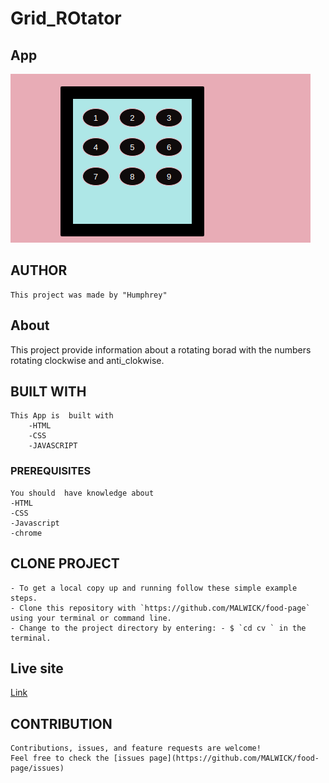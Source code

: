 # Grid_ROtator

## App

![GRIDROTATOR](/asset/images/Screenshot%20from%202022-12-19%2011-10-04.png)

## AUTHOR

    This project was made by "Humphrey"

## About

This project provide information about a rotating borad with the numbers rotating clockwise and anti_clokwise.

## BUILT WITH

    This App is  built with
        -HTML
        -CSS
        -JAVASCRIPT

### PREREQUISITES

    You should  have knowledge about
    -HTML
    -CSS
    -Javascript
    -chrome

## CLONE PROJECT

    - To get a local copy up and running follow these simple example steps.
    - Clone this repository with `https://github.com/MALWICK/food-page` using your terminal or command line.
    - Change to the project directory by entering: - $ `cd cv ` in the terminal.

## Live site

[Link](https://malwick.github.io/cv-page-html/)

## CONTRIBUTION

    Contributions, issues, and feature requests are welcome!
    Feel free to check the [issues page](https://github.com/MALWICK/food-page/issues)
